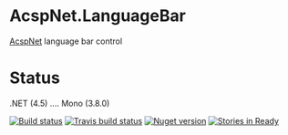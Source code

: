 AcspNet.LanguageBar
===================

[AcspNet](https://github.com/i4004/AcspNet) language bar control

Status
===
 .NET (4.5) .... Mono (3.8.0)

[![Build status](https://ci.appveyor.com/api/projects/status/bauvg7g0rkiw6exh/branch/master)](https://ci.appveyor.com/project/i4004/acspnet-languagebar/branch/master)
[![Travis build status](https://travis-ci.org/i4004/AcspNet.LanguageBar.png?branch=master)](https://travis-ci.org/i4004/AcspNet.LanguageBar)
[![Nuget version](http://img.shields.io/badge/nuget-AcspNet.LangBar-blue.png)](https://www.nuget.org/packages/AcspNet.LanguageBar/)
[![Stories in Ready](https://badge.waffle.io/i4004/acspnet.languagebar.png?label=ready&title=Ready)](https://waffle.io/i4004/acspnet.languagebar)
